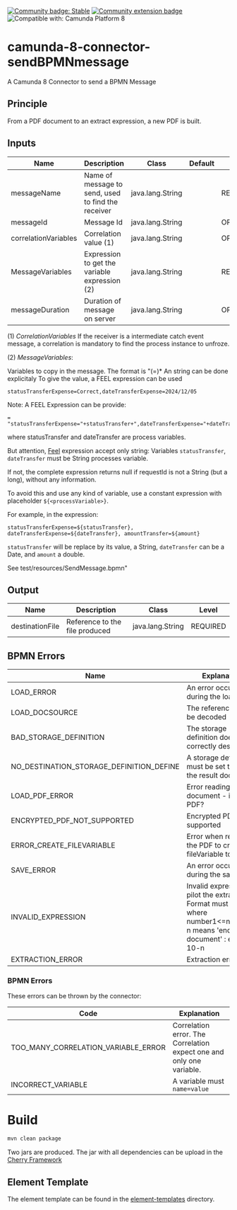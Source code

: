 [![Community badge: Stable](https://img.shields.io/badge/Lifecycle-Stable-brightgreen)](https://github.com/Camunda-Community-Hub/community/blob/main/extension-lifecycle.md#stable-)
[![Community extension badge](https://img.shields.io/badge/Community%20Extension-An%20open%20source%20community%20maintained%20project-FF4700)](https://github.com/camunda-community-hub/community)
![Compatible with: Camunda Platform 8](https://img.shields.io/badge/Compatible%20with-Camunda%20Platform%208-0072Ce)


# camunda-8-connector-sendBPMNmessage

A Camunda 8 Connector to send a BPMN Message



## Principle
From a PDF document to an extract expression, a new PDF is built.

## Inputs

| Name                 | Description                                        | Class            | Default | Level     |
|----------------------|----------------------------------------------------|------------------|---------|-----------|
| messageName          | Name of message to send, used to find the receiver | java.lang.String |         | REQUIRED  |
| messageId            | Message Id                                         | java.lang.String |         | OPTIONAL  | 
| correlationVariables | Correlation value (1)                              | java.lang.String |         | OPTIONAL  |
| MessageVariables     | Expression to get the variable expression (2)      | java.lang.String |         | REQUIRED  | 
| messageDuration      | Duration of message on server                      | java.lang.String |         | OPTIONAL  |


(1) *CorrelationVariables*
If the receiver is a intermediate catch event message, a correlation is mandatory to find the process instance to unfroze.

(2) *MessageVariables*:

Variables to copy in the message. The format is "(<variableName>=<value>)*
An string can be done explicitaly
To give the value, a FEEL expression can be used
`````
statusTransferExpense=Correct,dateTransferExpense=2024/12/05
`````

Note: A FEEL Expression can be provide:
`````
= "statusTransferExpense="+statusTransfer+",dateTransferExpense="+dateTransfer
`````

where statusTransfer and dateTransfer are process variables.


But attention, [Feel](https://docs.camunda.io/docs/components/modeler/feel/what-is-feel/) expression accept only string:
Variables `statusTransfer`, `dateTransfer` must be String processes variable.

If not, the complete expression returns null if requestId is not a String (but a long), without any information.

To avoid this and use any kind of variable, use a constant expression with placeholder `${<processVariable>}`.

For example, in the expression:

`````
statusTransferExpense=${statusTransfer}, dateTransferExpense=${dateTransfer}, amountTransfer=${amount}
`````

`statusTransfer` will be replace by its value, a String, `dateTransfer` can be a Date, and `amount` a double.

See test/resources/SendMessage.bpmn"


## Output
| Name             | Description                     | Class            | Level    |
|------------------|---------------------------------|------------------|----------|
| destinationFile  | Reference to the file produced  | java.lang.String | REQUIRED |

## BPMN Errors

| Name                                     | Explanation                                                                                                                                      |
|------------------------------------------|--------------------------------------------------------------------------------------------------------------------------------------------------|
| LOAD_ERROR                               | An error occurs during the load                                                                                                                   |
| LOAD_DOCSOURCE                           | The reference can't be decoded                                                                                                                   |
| BAD_STORAGE_DEFINITION                   | The storage definition does not correctly describe |
| NO_DESTINATION_STORAGE_DEFINITION_DEFINE | A storage definition must be set to store the result document                                                                                    |
| LOAD_PDF_ERROR                           | Error reading the document - is that a PDF?                                                                                                      |
| ENCRYPTED_PDF_NOT_SUPPORTED              | Encrypted PDF is not supported                                                                                                                   |
| ERROR_CREATE_FILEVARIABLE                | Error when reading the PDF to create a fileVariable to save                                                                                      |
| SAVE_ERROR                               | An error occurs during the save                                                                                                                  |
| INVALID_EXPRESSION                       | Invalid expression to pilot the extraction. Format must be <number1>-<number2> where number1<=number2. n means 'end of document' : example, 10-n |
| EXTRACTION_ERROR                         | Extraction error                                                                                                                                 |



### BPMN Errors

These errors can be thrown by the connector:

| Code | Explanation                                                          |
|---|----------------------------------------------------------------------|
| TOO_MANY_CORRELATION_VARIABLE_ERROR| Correlation error. The Correlation expect one and only one variable. |
| INCORRECT_VARIABLE| A variable must `name=value`                                         |


# Build

```bash
mvn clean package
```

Two jars are produced. The jar with all dependencies can be upload in the [Cherry Framework](https://github.com/camunda-community-hub/zeebe-cherry-framework)

## Element Template

The element template can be found in the [element-templates](element-templates) directory.
